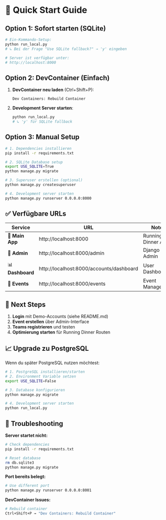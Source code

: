 # 🚀 Quick Start Guide

## Option 1: Sofort starten (SQLite)

```bash
# Ein-Kommando-Setup:
python run_local.py
# ↳ Bei der Frage "Use SQLite fallback?" → 'y' eingeben

# Server ist verfügbar unter:
# http://localhost:8000
```

## Option 2: DevContainer (Einfach)

1. **DevContainer neu laden** (Ctrl+Shift+P):
   ```
   Dev Containers: Rebuild Container
   ```

2. **Development Server starten**:
   ```bash
   python run_local.py
   # ↳ 'y' für SQLite fallback
   ```

## Option 3: Manual Setup

```bash
# 1. Dependencies installieren
pip install -r requirements.txt

# 2. SQLite Database setup
export USE_SQLITE=True
python manage.py migrate

# 3. Superuser erstellen (optional)
python manage.py createsuperuser

# 4. Development server starten
python manage.py runserver 0.0.0.0:8000
```

## ✅ Verfügbare URLs

| Service | URL | Notes |
|---------|-----|-------|
| 🎯 **Main App** | http://localhost:8000 | Running Dinner App |
| 👑 **Admin** | http://localhost:8000/admin | Django Admin |
| 📊 **Dashboard** | http://localhost:8000/accounts/dashboard | User Dashboard |
| 📅 **Events** | http://localhost:8000/events | Event Management |

## 🎉 Next Steps

1. **Login** mit Demo-Accounts (siehe README.md)
2. **Event erstellen** über Admin-Interface  
3. **Teams registrieren** und testen
4. **Optimierung starten** für Running Dinner Routen

## 📈 Upgrade zu PostgreSQL

Wenn du später PostgreSQL nutzen möchtest:

```bash
# 1. PostgreSQL installieren/starten
# 2. Environment Variable setzen
export USE_SQLITE=False

# 3. Database konfigurieren
python manage.py migrate

# 4. Development server starten
python run_local.py
```

## 🐛 Troubleshooting

**Server startet nicht:**
```bash
# Check dependencies
pip install -r requirements.txt

# Reset database
rm db.sqlite3
python manage.py migrate
```

**Port bereits belegt:**
```bash
# Use different port
python manage.py runserver 0.0.0.0:8001
```

**DevContainer Issues:**
```bash
# Rebuild container
Ctrl+Shift+P → "Dev Containers: Rebuild Container"
```
